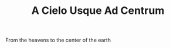 ---
title: A Cielo Usque Ad Centrum
letter: A
permalink: "/definitions/a-cielo-usque-ad-centrum.html"
body: From the heavens to the center of the earth
published_at: '2018-07-07'
ngram: false
layout: post
---